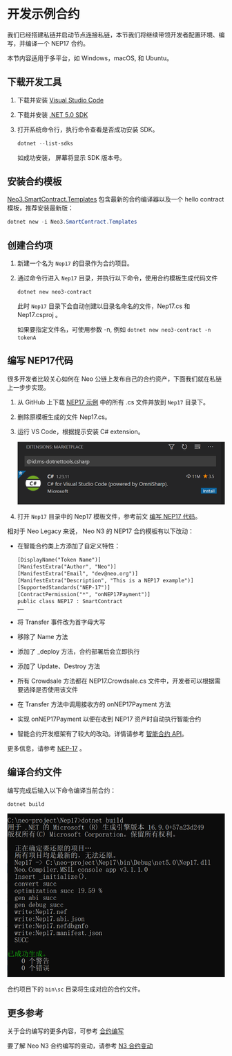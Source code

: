 # 开发示例合约

我们已经搭建私链并启动节点连接私链，本节我们将继续带领开发者配置环境、编写，并编译一个 NEP17 合约。

本节内容适用于多平台，如 Windows，macOS, 和 Ubuntu。

## 下载开发工具

1. 下载并安装 [Visual Studio Code](https://code.visualstudio.com/Download)

2. 下载并安装 [.NET 5.0 SDK](https://dotnet.microsoft.com/download)

3. 打开系统命令行，执行命令查看是否成功安装 SDK。

   ```powershell
   dotnet --list-sdks
   ```

   如成功安装， 屏幕将显示 SDK 版本号。

## 安装合约模板

[Neo3.SmartContract.Templates](https://www.nuget.org/packages/Neo3.SmartContract.Templates/) 包含最新的合约编译器以及一个 hello contract 模板，推荐安装最新版：

```powershell
dotnet new -i Neo3.SmartContract.Templates
```

## 创建合约项

1. 新建一个名为 `Nep17` 的目录作为合约项目。

2. 通过命令行进入 `Nep17` 目录，并执行以下命令，使用合约模板生成代码文件

   ```powershell
   dotnet new neo3-contract
   ```
   
   此时 `Nep17` 目录下会自动创建以目录名命名的文件，Nep17.cs 和 Nep17.csproj 。
   
   如果要指定文件名，可使用参数 -n, 例如 `dotnet new neo3-contract -n tokenA`

## 编写 NEP17代码

很多开发者比较关心如何在 Neo 公链上发布自己的合约资产，下面我们就在私链上一步步实现。

1. 从 GitHub 上下载 [NEP17 示例](https://github.com/neo-project/examples/tree/master/csharp/NEP17) 中的所有 .cs 文件并放到  `Nep17` 目录下。

2. 删除原模板生成的文件 Nep17.cs。

3. 运行 VS Code，根据提示安装 C# extension。

   ![](assets\extension.png)

4. 打开 `Nep17` 目录中的 Nep17 模板文件，参考前文 [编写 NEP17 代码](#编写-nep17-代码)。

相对于 Neo Legacy 来说， Neo N3 的 NEP17 合约模板有以下改动：

- 在智能合约类上方添加了自定义特性：

  ```
  [DisplayName("Token Name")] 
  [ManifestExtra("Author", "Neo")] 
  [ManifestExtra("Email", "dev@neo.org")] 
  [ManifestExtra("Description", "This is a NEP17 example")] 
  [SupportedStandards("NEP-17")] 
  [ContractPermission("*", "onNEP17Payment")] 
  public class NEP17 : SmartContract 
  …… 
  ```

- 将 Transfer 事件改为首字母大写

- 移除了 Name 方法

- 添加了 _deploy 方法，合约部署后会立即执行

- 添加了 Update、Destroy 方法

- 所有 Crowdsale 方法都在 NEP17.Crowdsale.cs 文件中，开发者可以根据需要选择是否使用该文件

- 在 Transfer 方法中调用接收方的 onNEP17Payment 方法

- 实现 onNEP17Payment 以便在收到 NEP17 资产时自动执行智能合约

- 智能合约开发框架有了较大的改动。详情请参考 [智能合约 API](https://docs.neo.org/docs/zh-cn/reference/scapi/interop.html)。

更多信息，请参考 [NEP-17](https://docs.neo.org/docs/zh-cn/develop/write/nep17.html) 。

## 编译合约文件

编写完成后输入以下命令编译当前合约：

```powershell
dotnet build
```

![](assets\build.png)

合约项目下的 `bin\sc` 目录将生成对应的合约文件。

## 更多参考

关于合约编写的更多内容，可参考 [合约编写](../develop/write/basics.md)

要了解 Neo N3 合约编写的变动，请参考 [N3 合约变动](../develop/write/difference.md)

